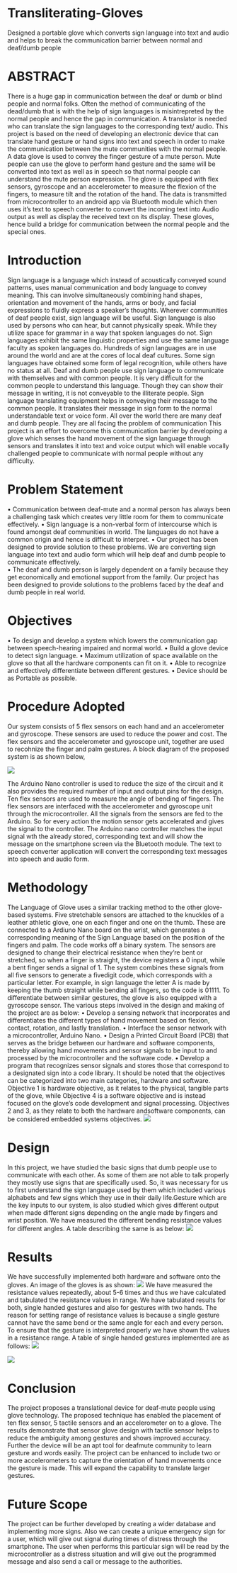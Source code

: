 # Transliterating-Gloves
Designed a portable glove which converts sign language into text and audio and helps to break the communication barrier between normal and deaf/dumb people
# ABSTRACT 
There is a huge gap in communication between the deaf or dumb or blind people and normal folks.
Often the method of communicating of the dead/dumb that is with the help of sign languages is
misintrepreted by the normal people and hence the gap in communication. A translator is needed who
can translate the sign languages to the corresponding text/ audio. This project is based on the need
of developing an electronic device that can translate hand gesture or hand signs into text and speech
in order to make the communication between the mute communities with the normal people. A data
glove is used to convey the finger gesture of a mute person. Mute people can use the glove to perform
hand gesture and the same will be converted into text as well as in speech so that normal people can
understand the mute person expression. The glove is equipped with flex sensors, gyroscope and an
accelerometer to measure the flexion of the fingers, to measure tilt and the rotation of the hand. The
data is transmitted from microcontroller to an android app via Bluetooth module which then uses it’s
text to speech converter to convert the incoming text into Audio output as well as display the received
text on its display. These gloves, hence build a bridge for communication between the normal people
and the special ones.
# Introduction
  Sign language is a language which instead of acoustically conveyed sound patterns, uses manual
communication and body language to convey meaning. This can involve simultaneously combining
hand shapes, orientation and movement of the hands, arms or body, and facial expressions to fluidly
express a speaker’s thoughts. Wherever communities of deaf people exist, sign language will be useful.
  Sign language is also used by persons who can hear, but cannot physically speak. While they
utilize space for grammar in a way that spoken languages do not. Sign languages exhibit the same
linguistic properties and use the same language faculty as spoken languages do.
  Hundreds of sign languages are in use around the world and are at the cores of local deaf cultures.
Some sign languages have obtained some form of legal recognition, while others have no status at all.
Deaf and dumb people use sign language to communicate with themselves and with common people.
It is very difficult for the common people to understand this language. Though they can show their
message in writing, it is not conveyable to the illiterate people. Sign language translating equipment
helps in conveying their message to the common people. It translates their message in sign form
to the normal understandable text or voice form. All over the world there are many deaf and dumb
people. They are all facing the problem of communication
  This project is an effort to overcome this communication barrier by developing a glove which
senses the hand movement of the sign language through sensors and translates it into text and voice
output which will enable vocally challenged people to communicate with normal people without any
difficulty.

# Problem Statement
• Communication between deaf-mute and a normal person has always been a challenging task
  which creates very little room for them to communicate effectively.
• Sign language is a non-verbal form of intercourse which is found amongst deaf communities
  in world. The languages do not have a common origin and hence is difficult to interpret.
• Our project has been designed to provide solution to these problems. We are converting sign
  language into text and audio form which will help deaf and dumb people to communicate
  effectively.	
• The deaf and dumb person is largely dependent on a family because they get economically and
  emotional support from the family. Our project has been designed to provide solutions to the
  problems faced by the deaf and dumb people in real world.

# Objectives
• To design and develop a system which lowers the communication gap between speech-hearing impaired and normal world.
• Build a glove device to detect sign language.
• Maximum utilization of space available on the glove so that all the hardware components can fit on it.
• Able to recognize and effectively differentiate between different gestures.
• Device should be as Portable as possible.

# Procedure Adopted
Our system consists of 5 flex sensors on each hand and an accelerometer and gyroscope. These
sensors are used to reduce the power and cost. The flex sensors and the accelerometer and gyroscope
unit, together are used to recohnize the finger and palm gestures. A block diagram of the proposed
system is as shown below,

![](proj1.PNG)

The Arduino Nano controller is used to reduce the size of the circuit and it also provides the
required number of input and output pins for the design. Ten flex sensors are used to measure the
angle of bending of fingers. The flex sensors are interfaced with the accelerometer and gyroscope
unit through the microcontroller. All the signals from the sensors are fed to the Arduino. So for
every action the motion sensor gets accelerated and gives the signal to the controller. The Arduino
nano controller matches the input signal wth the already stored, corresponding text and will show the
message on the smartphone screen via the Bluetooth module. The text to speech converter application
will convert the corresponding text messages into speech and audio form.

# Methodology

The Language of Glove uses a similar tracking method to the other glove-based systems. Five
stretchable sensors are attached to the knuckles of a leather athletic glove, one on each finger and
one on the thumb. These are connected to a Ardiuno Nano board on the wrist, which generates a
corresponding meaning of the Sign Language based on the position of the fingers and palm.
The code works off a binary system. The sensors are designed to change their electrical resistance
when they’re bent or stretched, so when a finger is straight, the device registers a 0 input, while a bent
finger sends a signal of 1. The system combines these signals from all five sensors to generate a fivedigit
code, which corresponds with a particular letter. For example, in sign language the letter A is
made by keeping the thumb straight while bending all fingers, so the code is 01111. To differentiate
between similar gestures, the glove is also equipped with a gyroscope sensor. The various steps
involved in the design and making of the project are as below:
• Develop a sensing network that incorporates and differentiates the different types of hand
movement based on flexion, contact, rotation, and lastly translation.
• Interface the sensor network with a microcontroller, Arduino Nano.
• Design a Printed Circuit Board (PCB) that serves as the bridge between our hardware and
software components, thereby allowing hand movements and sensor signals to be input to and
processed by the microcontroller and the software code.
• Develop a program that recognizes sensor signals and stores those that correspond to a designated
sign into a code library.
It should be noted that the objectives can be categorized into two main categories, hardware and
software. Objective 1 is hardware objective, as it relates to the physical, tangible parts of the glove,
while Objective 4 is a software objective and is instead focused on the glove’s code development and
signal processing. Objectives 2 and 3, as they relate to both the hardware andsoftware components,
can be considered embedded systems objectives.
![](proj2.PNG)

# Design
In this project, we have studied the basic signs that dumb people use to communicate with each other. As some of them are not able to talk properly they mostly use signs that are specifically used.
So, it was necessary for us to first understand the sign language used by them which included various alphabets and few signs which they use in their daily life.Gesture which are the key inputs to our system, is also studied which gives different output when made different signs depending on the angle made by fingers and wrist position.
We have measured the different bending resistance values for different angles. A table describing the same is as below:
![](proj3.PNG)

# Results
We have successfully implemented both hardware and software onto the gloves. An image of the
gloves is as shown:
![](proj4.PNG)
We have measured the resistance values repeatedly, about 5-6 times and thus we have calculated
and tabulated the resistance values in range. We have tabulated results for both, single handed gestures
and also for gestures with two hands. The reason for setting range of resistance values is because
a single gesture cannot have the same bend or the same angle for each and every person. To ensure
that the gesture is interpreted properly we have shown the values in a resistance range.
A table of single handed gestures implemented are as follows:
![](proj5.PNG)

![](proj6.PNG)

# Conclusion
The project proposes a translational device for deaf-mute people using glove technology. The proposed
technique has enabled the placement of ten flex sensor, 5 tactile sensors and an accelerometer
on to a glove. The results demonstrate that sensor glove design with tactile sensor helps to reduce the
ambiguity among gestures and shows improved accuracy. Further the device will be an apt tool for
deafmute community to learn gesture and words easily. The project can be enhanced to include two
or more accelerometers to capture the orientation of hand movements once the gesture is made. This
will expand the capability to translate larger gestures.

# Future Scope
The project can be further developed by creating a wider database and implementing more signs.
Also we can create a unique emergency sign for a user, which will give out signal during times of
distress through the smartphone. The user when performs this particular sign will be read by the
microcontroller as a distress situation and will give out the programmed message and also send a call
or message to the authorities.


